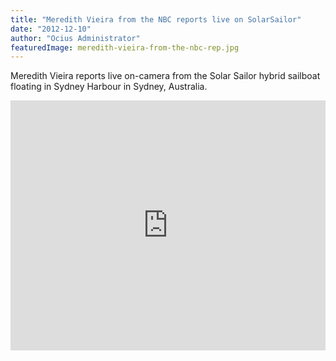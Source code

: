 ```yaml
---
title: "Meredith Vieira from the NBC reports live on SolarSailor"
date: "2012-12-10"
author: "Ocius Administrator"
featuredImage: meredith-vieira-from-the-nbc-rep.jpg
---
```


Meredith Vieira reports live on-camera from the Solar Sailor hybrid sailboat floating in Sydney Harbour in Sydney, Australia.

<iframe src="https://www.youtube.com/embed/dRLIqFpVUNo?feature=oembed" allowfullscreen="" width="100%" height="400" frameborder="0"></iframe>
